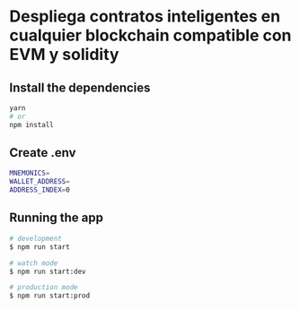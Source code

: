 # Despliega contratos inteligentes en cualquier blockchain compatible con EVM y solidity

## Install the dependencies
```bash
yarn
# or
npm install
```

## Create .env

```bash
MNEMONICS=
WALLET_ADDRESS=
ADDRESS_INDEX=0
```

## Running the app

```bash
# development
$ npm run start

# watch mode
$ npm run start:dev

# production mode
$ npm run start:prod
```